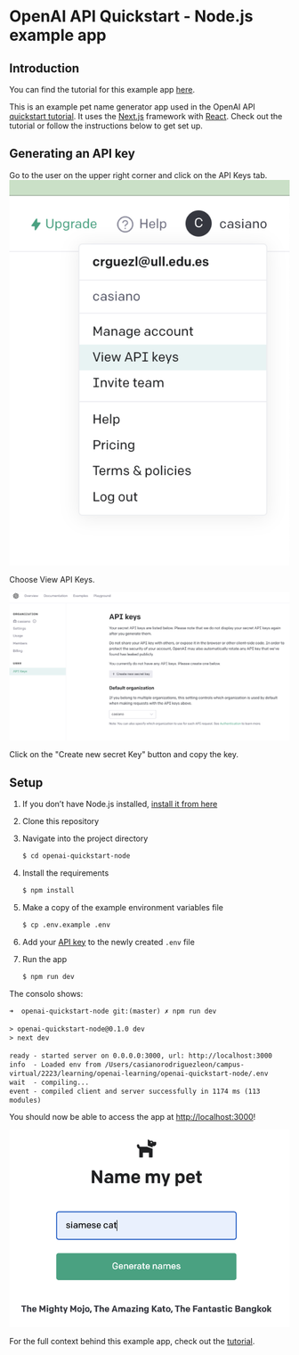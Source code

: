 # OpenAI API Quickstart - Node.js example app

## Introduction

You can find the tutorial for this example app [here](https://beta.openai.com/docs/quickstart/build-your-application).

This is an example pet name generator app used in the OpenAI API [quickstart tutorial](https://beta.openai.com/docs/quickstart). It uses the [Next.js](https://nextjs.org/) framework with [React](https://reactjs.org/). Check out the tutorial or follow the instructions below to get set up.

## Generating an API key

Go to the user on the upper right corner and click on the API Keys tab. 
![](docs/images/menu-1.png)

Choose View API Keys.

![](docs/images/generate-api-key.png)

 Click on the "Create new secret Key" button and copy the key.

## Setup

1. If you don’t have Node.js installed, [install it from here](https://nodejs.org/en/)

2. Clone this repository

3. Navigate into the project directory

   ```bash
   $ cd openai-quickstart-node
   ```

4. Install the requirements

   ```bash
   $ npm install
   ```

5. Make a copy of the example environment variables file

   ```bash
   $ cp .env.example .env
   ```

6. Add your [API key](https://beta.openai.com/account/api-keys) to the newly created `.env` file

7. Run the app

   ```bash
   $ npm run dev
   ```

The consolo shows:

``` 
➜  openai-quickstart-node git:(master) ✗ npm run dev

> openai-quickstart-node@0.1.0 dev
> next dev

ready - started server on 0.0.0.0:3000, url: http://localhost:3000
info  - Loaded env from /Users/casianorodriguezleon/campus-virtual/2223/learning/openai-learning/openai-quickstart-node/.env
wait  - compiling...
event - compiled client and server successfully in 1174 ms (113 modules)
```

You should now be able to access the app at [http://localhost:3000](http://localhost:3000)! 

![](docs/images/local-app-runnning.png)

For the full context behind this example app, check out the [tutorial](https://beta.openai.com/docs/quickstart).
